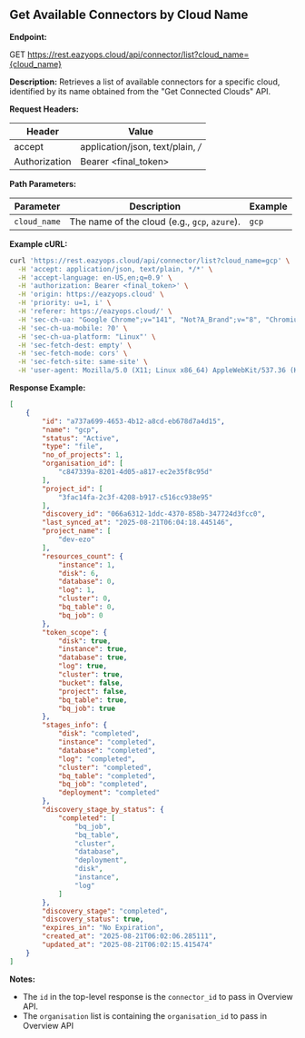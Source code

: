 ## Get Available Connectors by Cloud Name

**Endpoint:**

GET https://rest.eazyops.cloud/api/connector/list?cloud_name={cloud_name}

**Description:**
Retrieves a list of available connectors for a specific cloud, identified by its name obtained from the "Get Connected Clouds" API.

**Request Headers:**

| Header        | Value             |
|---------------|-----------------|
| accept        | application/json, text/plain, */* |
| Authorization	| Bearer <final_token> |

**Path Parameters:**

| Parameter    | Description                                   | Example |
|--------------|-----------------------------------------------|---------|
| `cloud_name` | The name of the cloud (e.g., `gcp`, `azure`). | `gcp`   |

**Example cURL:**

```bash
curl 'https://rest.eazyops.cloud/api/connector/list?cloud_name=gcp' \
  -H 'accept: application/json, text/plain, */*' \
  -H 'accept-language: en-US,en;q=0.9' \
  -H 'authorization: Bearer <final_token>' \
  -H 'origin: https://eazyops.cloud' \
  -H 'priority: u=1, i' \
  -H 'referer: https://eazyops.cloud/' \
  -H 'sec-ch-ua: "Google Chrome";v="141", "Not?A_Brand";v="8", "Chromium";v="141"' \
  -H 'sec-ch-ua-mobile: ?0' \
  -H 'sec-ch-ua-platform: "Linux"' \
  -H 'sec-fetch-dest: empty' \
  -H 'sec-fetch-mode: cors' \
  -H 'sec-fetch-site: same-site' \
  -H 'user-agent: Mozilla/5.0 (X11; Linux x86_64) AppleWebKit/537.36 (KHTML, like Gecko) Chrome/141.0.0.0 Safari/537.36'
```

**Response Example:**

```json
[
    {
        "id": "a737a699-4653-4b12-a8cd-eb678d7a4d15",
        "name": "gcp",
        "status": "Active",
        "type": "file",
        "no_of_projects": 1,
        "organisation_id": [
            "c847339a-8201-4d05-a817-ec2e35f8c95d"
        ],
        "project_id": [
            "3fac14fa-2c3f-4208-b917-c516cc938e95"
        ],
        "discovery_id": "066a6312-1ddc-4370-858b-347724d3fcc0",
        "last_synced_at": "2025-08-21T06:04:18.445146",
        "project_name": [
            "dev-ezo"
        ],
        "resources_count": {
            "instance": 1,
            "disk": 6,
            "database": 0,
            "log": 1,
            "cluster": 0,
            "bq_table": 0,
            "bq_job": 0
        },
        "token_scope": {
            "disk": true,
            "instance": true,
            "database": true,
            "log": true,
            "cluster": true,
            "bucket": false,
            "project": false,
            "bq_table": true,
            "bq_job": true
        },
        "stages_info": {
            "disk": "completed",
            "instance": "completed",
            "database": "completed",
            "log": "completed",
            "cluster": "completed",
            "bq_table": "completed",
            "bq_job": "completed",
            "deployment": "completed"
        },
        "discovery_stage_by_status": {
            "completed": [
                "bq_job",
                "bq_table",
                "cluster",
                "database",
                "deployment",
                "disk",
                "instance",
                "log"
            ]
        },
        "discovery_stage": "completed",
        "discovery_status": true,
        "expires_in": "No Expiration",
        "created_at": "2025-08-21T06:02:06.285111",
        "updated_at": "2025-08-21T06:02:15.415474"
    }
]

```

**Notes:**

- The `id` in the top-level response is the `connector_id` to pass in Overview API.
- The `organisation` list is containing the `organisation_id` to pass in Overview API